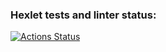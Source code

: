 ### Hexlet tests and linter status:
[![Actions Status](https://github.com/Nechetnaya/python-project-49/workflows/hexlet-check/badge.svg)](https://github.com/Nechetnaya/python-project-49/actions)